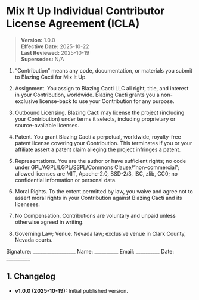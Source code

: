 # Mix It Up Individual Contributor License Agreement (ICLA)

> **Version:** 1.0.0  
> **Effective Date:** 2025-10-22  
> **Last Reviewed:** 2025-10-19  
> **Supersedes:** N/A

1. “Contribution” means any code, documentation, or materials you submit to Blazing Cacti for Mix It Up.

2. Assignment. You assign to Blazing Cacti LLC all right, title, and interest in your Contribution, worldwide. Blazing Cacti grants you a non-exclusive license-back to use your Contribution for any purpose.

3. Outbound Licensing. Blazing Cacti may license the project (including your Contribution) under terms it selects, including proprietary or source-available licenses.

4. Patent. You grant Blazing Cacti a perpetual, worldwide, royalty-free patent license covering your Contribution. This terminates if you or your affiliate assert a patent claim alleging the project infringes a patent.

5. Representations. You are the author or have sufficient rights; no code under GPL/AGPL/LGPL/SSPL/Commons Clause/“non-commercial”; allowed licenses are MIT, Apache-2.0, BSD-2/3, ISC, zlib, CC0; no confidential information or personal data.

6. Moral Rights. To the extent permitted by law, you waive and agree not to assert moral rights in your Contribution against Blazing Cacti and its licensees.

7. No Compensation. Contributions are voluntary and unpaid unless otherwise agreed in writing.

8. Governing Law; Venue. Nevada law; exclusive venue in Clark County, Nevada courts.

Signature: __________________  Name: __________  Email: __________  Date: __________

## 1. Changelog

* **v1.0.0 (2025-10-19):** Initial published version.
